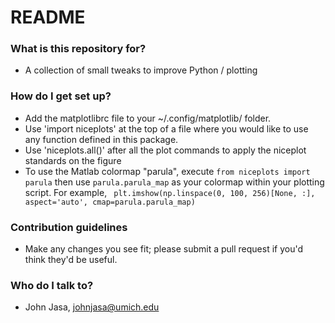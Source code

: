 # README #

### What is this repository for? ###

* A collection of small tweaks to improve Python / plotting

### How do I get set up? ###

* Add the matplotlibrc file to your ~/.config/matplotlib/ folder.
* Use 'import niceplots' at the top of a file where you would like to use any function defined in this package.
* Use 'niceplots.all()' after all the plot commands to apply the niceplot standards on the figure
* To use the Matlab colormap "parula", execute `from niceplots import parula` then use `parula.parula_map` as your colormap within your plotting script. For example, ` plt.imshow(np.linspace(0, 100, 256)[None, :], aspect='auto', cmap=parula.parula_map)`

### Contribution guidelines ###

* Make any changes you see fit; please submit a pull request if you'd think they'd be useful.

### Who do I talk to? ###

* John Jasa, johnjasa@umich.edu
